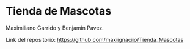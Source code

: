# Tienda de Mascotas

Maximiliano Garrido y Benjamin Pavez.

Link del repositorio:
https://github.com/maxiignaciio/Tienda_Mascotas
